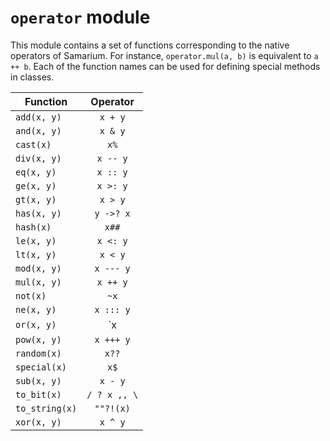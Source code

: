 # `operator` module

This module contains a set of functions corresponding to the native operators
of Samarium. For instance, `operator.mul(a, b)` is equivalent to `a ++ b`.
Each of the function names can be used for defining special methods in classes.

<center>

Function       | Operator
---            | :---:
`add(x, y)`    | `x + y`
`and(x, y)`    | `x & y`
`cast(x)`      | `x%`
`div(x, y)`    | `x -- y`
`eq(x, y)`     | `x :: y`
`ge(x, y)`     | `x >: y`
`gt(x, y)`     | `x > y`
`has(x, y)`    | `y ->? x`
`hash(x)`      | `x##`
`le(x, y)`     | `x <: y`
`lt(x, y)`     | `x < y`
`mod(x, y)`    | `x --- y`
`mul(x, y)`    | `x ++ y`
`not(x)`       | `~x`
`ne(x, y)`     | `x ::: y`
`or(x, y)`     | `x | y`
`pow(x, y)`    | `x +++ y`
`random(x)`    | `x??`
`special(x)`   | `x$`
`sub(x, y)`    | `x - y`
`to_bit(x)`    | `/ ? x ,, \`
`to_string(x)` | `""?!(x)`
`xor(x, y)`    | `x ^ y`

</center>
